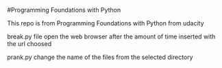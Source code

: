 #Programming Foundations with Python

This repo is from Programming Foundations with Python from udacity

break.py file open the web browser after the amount of time inserted with the url choosed

prank.py change the name of the files from the selected directory
